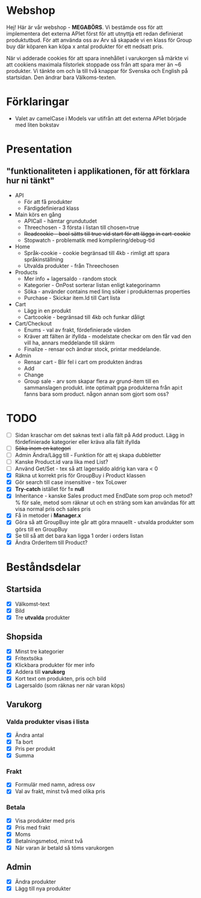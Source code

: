 # Webshop

Hej! Här är vår webshop - **MEGABÖRS**. Vi bestämde oss för att implementera det externa APIet först för att utnyttja ett redan definierat produktutbud. För att använda oss av Arv så skapade vi en klass för Group buy där köparen kan köpa x antal produkter för ett nedsatt pris.

När vi adderade cookies för att spara innehållet i varukorgen så märkte vi att cookiens maximala filstorlek stoppade oss från att spara mer än ~6 produkter. Vi tänkte om och la till två knappar för Svenska och English på startsidan. Den ändrar bara Välkoms-texten.

# Förklaringar

- Valet av camelCase i Models var utifrån att det externa APIet började med liten bokstav

# Presentation

## "funktionaliteten i applikationen, för att förklara hur ni tänkt"

- API
  - För att få produkter
  - Färdigdefinierad klass
- Main körs en gång
  - APICall - hämtar grundutudet
  - Threechosen - 3 första i listan till chosen=true
  - ~~Readcookie - bool sätts till true vid start för att lägga in cart-cookie~~
  - Stopwatch - problematik med kompilering/debug-tid
- Home
  - Språk-cookie - cookie begränsad till 4kb - rimligt att spara språkinställning
  - Utvalda produkter - från Threechosen
- Products
  - Mer info + lagersaldo - random stock
  - Kategorier - OnPost sorterar listan enligt kategorinamn
  - Söka - använder contains med linq söker i produkternas properties
  - Purchase - Skickar item.Id till Cart lista
- Cart
  - Lägg in en produkt
  - Cartcookie - begränsad till 4kb och funkar dåligt
- Cart/Checkout
  - Enums - val av frakt, fördefinierade värden
  - Kräver att fälten är ifyllda - modelstate checkar om den får vad den vill ha, annars meddelande till skärm
  - Finalize - rensar och ändrar stock, printar meddelande.
- Admin
  - Rensar cart - Blir fel i cart om produkten ändras
  - Add
  - Change
  - Group sale - arv som skapar flera av grund-item till en sammanslagen produkt. inte optimalt pga produkterna från api:t fanns bara som product. någon annan som gjort som oss?

# TODO

- [ ] Sidan kraschar om det saknas text i alla fält på Add product. Lägg in fördefinierade kategorier eller kräva alla fält ifyllda
- [ ] ~~Söka inom en kategori~~
- [ ] Admin Ändra/Lägg till - Funktion för att ej skapa dubbletter
- [ ] Kanske Product.id vara lika med List<Index>?
- [ ] Använd Get/Set - tex så att lagersaldo aldrig kan vara < 0
- [x] Räkna ut korrekt pris för GroupBuy i Product klassen
- [x] Gör search till case insensitive - tex ToLower
- [x] **Try-catch** istället för **!= null**
- [x] Inheritance - kanske Sales product med EndDate som prop och metod? % för sale, metod som räknar ut och en sträng som kan användas för att visa normal pris och sales pris
- [x] Få in metoder i **Manager.x**
- [x] Göra så att GroupBuy inte går att göra mnauellt - utvalda produkter som görs till en GroupBuy
- [x] Se till så att det bara kan ligga 1 order i orders listan
- [x] Ändra OrderItem till Product?

# Beståndsdelar

## Startsida

- [x] Välkomst-text
- [x] Bild
- [x] Tre **utvalda** produkter

## Shopsida

- [x] Minst tre kategorier
- [x] Fritextsöka
- [x] Klickbara produkter för mer info
- [x] Addera till **varukorg**
- [x] Kort text om produkten, pris och bild
- [x] Lagersaldo (som räknas ner när varan köps)

## Varukorg

### Valda produkter visas i lista

- [x] Ändra antal
- [x] Ta bort
- [x] Pris per produkt
- [x] Summa

### Frakt

- [x] Formulär med namn, adress osv
- [x] Val av frakt, minst två med olika pris

### Betala

- [x] Visa produkter med pris
- [x] Pris med frakt
- [x] Moms
- [x] Betalningsmetod, minst två
- [x] När varan är betald så töms varukorgen

## Admin

- [x] Ändra produkter
- [x] Lägg till nya produkter
